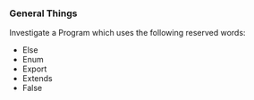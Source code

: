 ### General Things

Investigate a Program which uses the following reserved words:
- Else 
- Enum
- Export
- Extends
- False